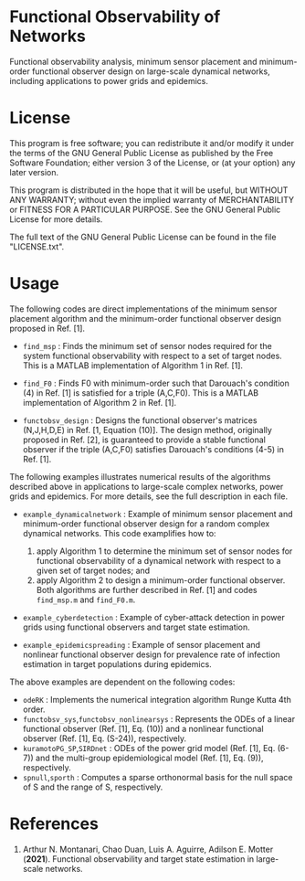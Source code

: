 # Functional Observability of Networks
Functional observability analysis, minimum sensor placement and minimum-order functional observer design on large-scale dynamical networks, including applications to power grids and epidemics. 

# License

This program is free software; you can redistribute it and/or modify it under the terms of the GNU General Public License as published by the Free Software Foundation; either version 3 of the License, or (at your option) any later version.

This program is distributed in the hope that it will be useful, but WITHOUT ANY WARRANTY; without even the implied warranty of MERCHANTABILITY or FITNESS FOR A PARTICULAR PURPOSE. See the GNU General Public License for more details.

The full text of the GNU General Public License can be found in the file "LICENSE.txt".


# Usage


The following codes are direct implementations of the minimum sensor placement algorithm and the minimum-order functional observer design proposed in Ref. [1].

- `find_msp` : Finds the minimum set of sensor nodes required for the system functional observability with respect to a set of target nodes. This is a MATLAB implementation of Algorithm 1 in Ref. [1].

- `find_F0` : Finds F0 with minimum-order such that Darouach's condition (4) in Ref. [1] is satisfied for a triple (A,C,F0). This is a MATLAB implementation of Algorithm 2 in Ref. [1].

- `functobsv_design` : Designs the functional observer's matrices (N,J,H,D,E) in Ref. [1, Equation (10)]. The design method, originally proposed in Ref. [2], is guaranteed to provide a stable functional observer if the triple (A,C,F0) satisfies Darouach's conditions (4-5) in Ref. [1].




The following examples illustrates numerical results of the algorithms described above in applications to large-scale complex networks, power grids and epidemics. For more details, see the full description in each file.

- `example_dynamicalnetwork` : Example of minimum sensor placement and minimum-order functional observer design for a random complex dynamical networks. This code examplifies how to:
    1. apply Algorithm 1 to determine the minimum set of sensor nodes for functional observability of a dynamical network with respect to a given set of target nodes; and
    2. apply Algorithm 2 to design a minimum-order functional observer.
Both algorithms are further described in Ref. [1] and codes `find_msp.m` and `find_F0.m`.

- `example_cyberdetection` : Example of cyber-attack detection in power grids using functional observers and target state estimation.

- `example_epidemicspreading` : Example of sensor placement and nonlinear functional observer design for prevalence rate of infection estimation in target populations during epidemics.




The above examples are dependent on the following codes:

- `odeRK` : Implements the numerical integration algorithm Runge Kutta 4th order.
- `functobsv_sys`,`functobsv_nonlinearsys` : Represents the ODEs of a linear functional observer (Ref. [1], Eq. (10)) and a nonlinear functional observer (Ref. [1], Eq. (S-24)), respectively.
- `kuramotoPG_SP`,`SIRDnet` : ODEs of the power grid model (Ref. [1], Eq. (6-7)) and the multi-group epidemiological model (Ref. [1], Eq. (9)), respectively.
- `spnull`,`sporth` :  Computes a sparse orthonormal basis for the null space of S and the range of S, respectively.



# References
1. Arthur N. Montanari, Chao Duan, Luis A. Aguirre, Adilson E. Motter (**2021**). Functional observability and target state estimation in large-scale networks.
